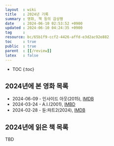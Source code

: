 ```yaml
---
layout  : wiki
title   : 2024년 기록
summary : 영화, 책 등의 감상평
date    : 2024-06-10 02:53:52 +0900
updated : 2024-06-10 04:24:35 +0900
tag     : 
resource: bc/65b1f9-ccf2-4426-affd-e3d2ac92e882
toc     : true
public  : true
parent  : [[/review]]
latex   : false
---
```

* TOC
{:toc}

## 2024년에 본 영화 목록
- 2024-06-09 - 인사이드 아웃(2015), [IMDB](https://www.imdb.com/title/tt2096673/)
- 2024-03-24 - A.I.(2001), [IMBD](https://www.imdb.com/title/tt0212720/)
- 2024-02-28 - 듄:파트2(2024), [IMDB](https://www.imdb.com/title/tt15239678/)

## 2024년에 읽은 책 목록

TBD


# 
